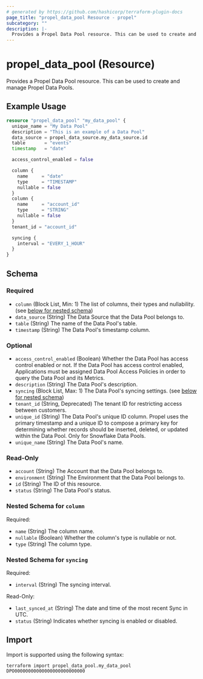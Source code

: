 ```yaml
---
# generated by https://github.com/hashicorp/terraform-plugin-docs
page_title: "propel_data_pool Resource - propel"
subcategory: ""
description: |-
  Provides a Propel Data Pool resource. This can be used to create and manage Propel Data Pools.
---
```


# propel_data_pool (Resource)

Provides a Propel Data Pool resource. This can be used to create and manage Propel Data Pools.

## Example Usage

```terraform
resource "propel_data_pool" "my_data_pool" {
  unique_name = "My Data Pool"
  description = "This is an example of a Data Pool"
  data_source = propel_data_source.my_data_source.id
  table       = "events"
  timestamp   = "date"

  access_control_enabled = false

  column {
    name     = "date"
    type     = "TIMESTAMP"
    nullable = false
  }
  column {
    name     = "account_id"
    type     = "STRING"
    nullable = false
  }
  tenant_id = "account_id"

  syncing {
    interval = "EVERY_1_HOUR"
  }
}
```

<!-- schema generated by tfplugindocs -->
## Schema

### Required

- `column` (Block List, Min: 1) The list of columns, their types and nullability. (see [below for nested schema](#nestedblock--column))
- `data_source` (String) The Data Source that the Data Pool belongs to.
- `table` (String) The name of the Data Pool's table.
- `timestamp` (String) The Data Pool's timestamp column.

### Optional

- `access_control_enabled` (Boolean) Whether the Data Pool has access control enabled or not. If the Data Pool has access control enabled, Applications must be assigned Data Pool Access Policies in order to query the Data Pool and its Metrics.
- `description` (String) The Data Pool's description.
- `syncing` (Block List, Max: 1) The Data Pool's syncing settings. (see [below for nested schema](#nestedblock--syncing))
- `tenant_id` (String, Deprecated) The tenant ID for restricting access between customers.
- `unique_id` (String) The Data Pool's unique ID column. Propel uses the primary timestamp and a unique ID to compose a primary key for determining whether records should be inserted, deleted, or updated within the Data Pool. Only for Snowflake Data Pools.
- `unique_name` (String) The Data Pool's name.

### Read-Only

- `account` (String) The Account that the Data Pool belongs to.
- `environment` (String) The Environment that the Data Pool belongs to.
- `id` (String) The ID of this resource.
- `status` (String) The Data Pool's status.

<a id="nestedblock--column"></a>
### Nested Schema for `column`

Required:

- `name` (String) The column name.
- `nullable` (Boolean) Whether the column's type is nullable or not.
- `type` (String) The column type.


<a id="nestedblock--syncing"></a>
### Nested Schema for `syncing`

Required:

- `interval` (String) The syncing interval.

Read-Only:

- `last_synced_at` (String) The date and time of the most recent Sync in UTC.
- `status` (String) Indicates whether syncing is enabled or disabled.

## Import

Import is supported using the following syntax:

```shell
terraform import propel_data_pool.my_data_pool DPO00000000000000000000000000
```
